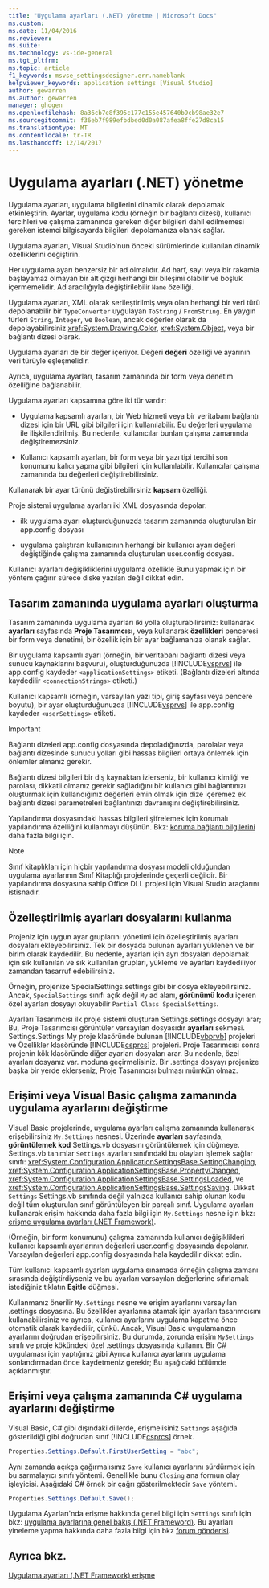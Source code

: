 ```yaml
---
title: "Uygulama ayarları (.NET) yönetme | Microsoft Docs"
ms.custom: 
ms.date: 11/04/2016
ms.reviewer: 
ms.suite: 
ms.technology: vs-ide-general
ms.tgt_pltfrm: 
ms.topic: article
f1_keywords: msvse_settingsdesigner.err.nameblank
helpviewer_keywords: application settings [Visual Studio]
author: gewarren
ms.author: gewarren
manager: ghogen
ms.openlocfilehash: 8a36cb7e8f395c177c155e457640b9cb98ae32e7
ms.sourcegitcommit: f36eb7f989efbdbed0d0a087afea8ffe27d8ca15
ms.translationtype: MT
ms.contentlocale: tr-TR
ms.lasthandoff: 12/14/2017
---
```

# <a name="managing-application-settings-net"></a>Uygulama ayarları (.NET) yönetme

Uygulama ayarları, uygulama bilgilerini dinamik olarak depolamak etkinleştirin. Ayarlar, uygulama kodu (örneğin bir bağlantı dizesi), kullanıcı tercihleri ve çalışma zamanında gereken diğer bilgileri dahil edilmemesi gereken istemci bilgisayarda bilgileri depolamanıza olanak sağlar.

Uygulama ayarları, Visual Studio'nun önceki sürümlerinde kullanılan dinamik özelliklerini değiştirin.

Her uygulama ayarı benzersiz bir ad olmalıdır. Ad harf, sayı veya bir rakamla başlayamaz olmayan bir alt çizgi herhangi bir bileşimi olabilir ve boşluk içermemelidir. Ad aracılığıyla değiştirilebilir `Name` özelliği.

Uygulama ayarları, XML olarak serileştirilmiş veya olan herhangi bir veri türü depolanabilir bir `TypeConverter` uygulayan `ToString` / `FromString`. En yaygın türleri `String`, `Integer`, ve `Boolean`, ancak değerler olarak da depolayabilirsiniz <xref:System.Drawing.Color>, <xref:System.Object>, veya bir bağlantı dizesi olarak.

Uygulama ayarları de bir değer içeriyor. Değeri **değeri** özelliği ve ayarının veri türüyle eşleşmelidir.

Ayrıca, uygulama ayarları, tasarım zamanında bir form veya denetim özelliğine bağlanabilir.

Uygulama ayarları kapsamına göre iki tür vardır:

- Uygulama kapsamlı ayarları, bir Web hizmeti veya bir veritabanı bağlantı dizesi için bir URL gibi bilgileri için kullanılabilir. Bu değerleri uygulama ile ilişkilendirilmiş. Bu nedenle, kullanıcılar bunları çalışma zamanında değiştiremezsiniz.

- Kullanıcı kapsamlı ayarları, bir form veya bir yazı tipi tercihi son konumunu kalıcı yapma gibi bilgileri için kullanılabilir. Kullanıcılar çalışma zamanında bu değerleri değiştirebilirsiniz.

Kullanarak bir ayar türünü değiştirebilirsiniz **kapsam** özelliği.

Proje sistemi uygulama ayarları iki XML dosyasında depolar:

- ilk uygulama ayarı oluşturduğunuzda tasarım zamanında oluşturulan bir app.config dosyası

- uygulama çalıştıran kullanıcının herhangi bir kullanıcı ayarı değeri değiştiğinde çalışma zamanında oluşturulan user.config dosyası.

Kullanıcı ayarları değişikliklerini uygulama özellikle Bunu yapmak için bir yöntem çağırır sürece diske yazılan değil dikkat edin.

## <a name="creating-application-settings-at-design-time"></a>Tasarım zamanında uygulama ayarları oluşturma

Tasarım zamanında uygulama ayarları iki yolla oluşturabilirsiniz: kullanarak **ayarları** sayfasında **Proje Tasarımcısı**, veya kullanarak **özellikleri** penceresi bir form veya denetimi, bir özellik için bir ayar bağlamanıza olanak sağlar.

Bir uygulama kapsamlı ayarı (örneğin, bir veritabanı bağlantı dizesi veya sunucu kaynaklarını başvuru), oluşturduğunuzda [!INCLUDE[vsprvs](../code-quality/includes/vsprvs_md.md)] ile app.config kaydeder `<applicationSettings>` etiketi. (Bağlantı dizeleri altında kaydedilir `<connectionStrings>` etiketi.)

Kullanıcı kapsamlı (örneğin, varsayılan yazı tipi, giriş sayfası veya pencere boyutu), bir ayar oluşturduğunuzda [!INCLUDE[vsprvs](../code-quality/includes/vsprvs_md.md)] ile app.config kaydeder `<userSettings>` etiketi.

> [!IMPORTANT]
> Bağlantı dizeleri app.config dosyasında depoladığınızda, parolalar veya bağlantı dizesinde sunucu yolları gibi hassas bilgileri ortaya önlemek için önlemler almanız gerekir.
>
> Bağlantı dizesi bilgileri bir dış kaynaktan izlerseniz, bir kullanıcı kimliği ve parolası, dikkatli olmanız gerekir sağladığını bir kullanıcı gibi bağlantınızı oluşturmak için kullandığınız değerleri emin olmak için dize içeremez ek bağlantı dizesi parametreleri bağlantınızı davranışını değiştirebilirsiniz.
>
> Yapılandırma dosyasındaki hassas bilgileri şifrelemek için korumalı yapılandırma özelliğini kullanmayı düşünün. Bkz: [koruma bağlantı bilgilerini](/dotnet/framework/data/adonet/protecting-connection-information) daha fazla bilgi için.

> [!NOTE]
> Sınıf kitaplıkları için hiçbir yapılandırma dosyası modeli olduğundan uygulama ayarlarının Sınıf Kitaplığı projelerinde geçerli değildir. Bir yapılandırma dosyasına sahip Office DLL projesi için Visual Studio araçlarını istisnadır.

## <a name="using-customized-settings-files"></a>Özelleştirilmiş ayarları dosyalarını kullanma

Projeniz için uygun ayar gruplarını yönetimi için özelleştirilmiş ayarları dosyaları ekleyebilirsiniz. Tek bir dosyada bulunan ayarları yüklenen ve bir birim olarak kaydedilir. Bu nedenle, ayarları için ayrı dosyaları depolamak için sık kullanılan ve sık kullanılan grupları, yükleme ve ayarları kaydediliyor zamandan tasarruf edebilirsiniz.

Örneğin, projenize SpecialSettings.settings gibi bir dosya ekleyebilirsiniz. Ancak, `SpecialSettings` sınıfı açık değil `My` ad alanı, **görünümü kodu** içeren özel ayarları dosyayı okuyabilir `Partial Class SpecialSettings`.

Ayarları Tasarımcısı ilk proje sistemi oluşturan Settings.settings dosyayı arar; Bu, Proje Tasarımcısı görüntüler varsayılan dosyasıdır **ayarları** sekmesi. Settings.Settings My proje klasöründe bulunan [!INCLUDE[vbprvb](../code-quality/includes/vbprvb_md.md)] projeleri ve Özellikler klasöründe [!INCLUDE[csprcs](../data-tools/includes/csprcs_md.md)] projeleri. Proje Tasarımcısı sonra projenin kök klasöründe diğer ayarları dosyaları arar. Bu nedenle, özel ayarları dosyanız var. moduna geçirmelisiniz. Bir .settings dosyayı projenize başka bir yerde eklerseniz, Proje Tasarımcısı bulması mümkün olmaz.

## <a name="accessing-or-changing-application-settings-at-run-time-in-visual-basic"></a>Erişimi veya Visual Basic çalışma zamanında uygulama ayarlarını değiştirme

Visual Basic projelerinde, uygulama ayarları çalışma zamanında kullanarak erişebilirsiniz `My.Settings` nesnesi. Üzerinde **ayarları** sayfasında, **görüntülemek kod** Settings.vb dosyasını görüntülemek için düğmeye. Settings.vb tanımlar `Settings` ayarları sınıfındaki bu olayları işlemek sağlar sınıfı: <xref:System.Configuration.ApplicationSettingsBase.SettingChanging>, <xref:System.Configuration.ApplicationSettingsBase.PropertyChanged>, <xref:System.Configuration.ApplicationSettingsBase.SettingsLoaded>, ve <xref:System.Configuration.ApplicationSettingsBase.SettingsSaving>. Dikkat `Settings` Settings.vb sınıfında değil yalnızca kullanıcı sahip olunan kodu değil tüm oluşturulan sınıf görüntüleyen bir parçalı sınıf. Uygulama ayarları kullanarak erişim hakkında daha fazla bilgi için `My.Settings` nesne için bkz: [erişme uygulama ayarları (.NET Framework)](/dotnet/visual-basic/developing-apps/programming/app-settings/accessing-application-settings).

(Örneğin, bir form konumunu) çalışma zamanında kullanıcı değişiklikleri kullanıcı kapsamlı ayarlarının değerleri user.config dosyasında depolanır. Varsayılan değerleri app.config dosyasında hala kaydedilir dikkat edin.

Tüm kullanıcı kapsamlı ayarları uygulama sınamada örneğin çalışma zamanı sırasında değiştirdiyseniz ve bu ayarları varsayılan değerlerine sıfırlamak istediğiniz tıklatın **Eşitle** düğmesi.

Kullanmanız önerilir `My.Settings` nesne ve erişim ayarlarını varsayılan .settings dosyasına. Bu özellikler ayarlarına atamak için ayarları tasarımcısını kullanabilirsiniz ve ayrıca, kullanıcı ayarlarını uygulama kapatma önce otomatik olarak kaydedilir, çünkü. Ancak, Visual Basic uygulamanızın ayarlarını doğrudan erişebilirsiniz. Bu durumda, zorunda erişim `MySettings` sınıfı ve proje kökündeki özel .settings dosyasında kullanın. Bir C# uygulaması için yaptığınız gibi Ayrıca kullanıcı ayarlarını uygulama sonlandırmadan önce kaydetmeniz gerekir; Bu aşağıdaki bölümde açıklanmıştır.

## <a name="accessing-or-changing-application-settings-at-run-time-in-c"></a>Erişimi veya çalışma zamanında C# uygulama ayarlarını değiştirme #

Visual Basic, C# gibi dışındaki dillerde, erişmelisiniz `Settings` aşağıda gösterildiği gibi doğrudan sınıf [!INCLUDE[csprcs](../data-tools/includes/csprcs_md.md)] örnek.

```csharp
Properties.Settings.Default.FirstUserSetting = "abc";
```

Aynı zamanda açıkça çağırmalısınız `Save` kullanıcı ayarlarını sürdürmek için bu sarmalayıcı sınıfı yöntemi. Genellikle bunu `Closing` ana formun olay işleyicisi. Aşağıdaki C# örnek bir çağrı gösterilmektedir `Save` yöntemi.

```csharp
Properties.Settings.Default.Save();
```

Uygulama Ayarları'nda erişme hakkında genel bilgi için `Settings` sınıfı için bkz: [uygulama ayarlarına genel bakış (.NET Frameword)](/dotnet/framework/winforms/advanced/application-settings-overview). Bu ayarları yineleme yapma hakkında daha fazla bilgi için bkz [forum gönderisi](http://social.msdn.microsoft.com/Forums/vstudio/40fbb470-f1e8-4a02-a4a0-9f62b54d0fc4/is-this-possible-propertiessettingsdefault?forum=csharpgeneral).

## <a name="see-also"></a>Ayrıca bkz.

[Uygulama ayarları (.NET Framework) erişme](/dotnet/visual-basic/developing-apps/programming/app-settings/accessing-application-settings)